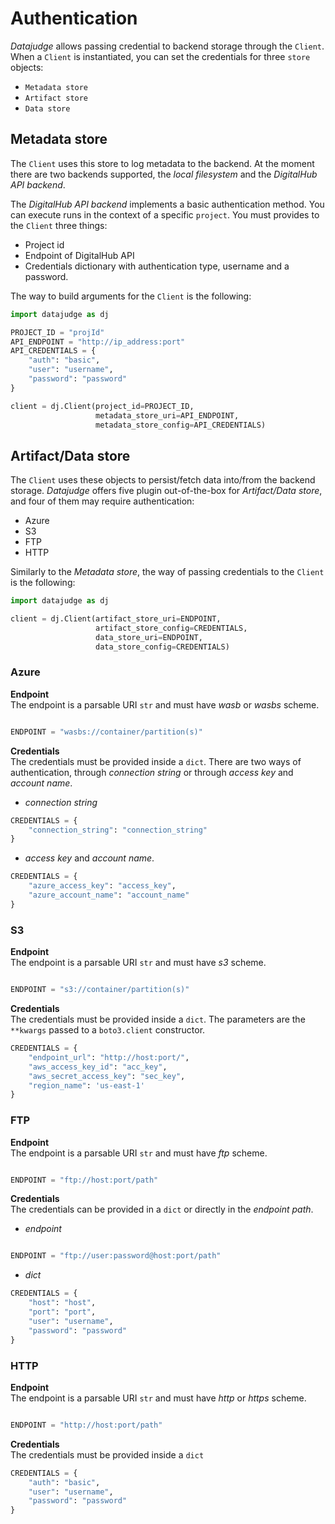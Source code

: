 # Authentication

*Datajudge* allows passing credential to backend storage through the `Client`.
When a `Client` is instantiated, you can set the credentials for three `store` objects:

- `Metadata store`
- `Artifact store`
- `Data store`

## Metadata store

The `Client` uses this store to log metadata to the backend.
At the moment there are two backends supported, the *local filesystem* and the *DigitalHub API backend*.

The *DigitalHub API backend* implements a basic authentication method. You can execute runs in the context of a specific `project`. You must provides to the `Client` three things:

- Project id
- Endpoint of DigitalHub API
- Credentials dictionary with authentication type, username and a password.

The way to build arguments for the `Client` is the following:

```python
import datajudge as dj

PROJECT_ID = "projId"
API_ENDPOINT = "http://ip_address:port"
API_CREDENTIALS = {
    "auth": "basic",
    "user": "username",
    "password": "password"
}

client = dj.Client(project_id=PROJECT_ID,
                   metadata_store_uri=API_ENDPOINT,
                   metadata_store_config=API_CREDENTIALS)

```

## Artifact/Data store

The `Client` uses these objects to persist/fetch data into/from the backend storage.
*Datajudge* offers five plugin out-of-the-box for *Artifact/Data store*, and four of them may require authentication:

- Azure
- S3
- FTP
- HTTP

Similarly to the *Metadata store*, the way of passing credentials to the `Client` is the following:

```python
import datajudge as dj

client = dj.Client(artifact_store_uri=ENDPOINT,
                   artifact_store_config=CREDENTIALS,
                   data_store_uri=ENDPOINT,
                   data_store_config=CREDENTIALS)

```

### Azure

**Endpoint**</br>
The endpoint is a parsable URI `str` and must have *wasb* or *wasbs* scheme.

```python

ENDPOINT = "wasbs://container/partition(s)"
```

**Credentials**</br>
The credentials must be provided inside a `dict`.
There are two ways of authentication, through *connection string* or through *access key* and *account name*.

- *connection string*

```python
CREDENTIALS = {
    "connection_string": "connection_string"
}
```

- *access key* and *account name*.

```python
CREDENTIALS = {
    "azure_access_key": "access_key",
    "azure_account_name": "account_name"
}
```

### S3

**Endpoint**</br>
The endpoint is a parsable URI `str` and must have *s3* scheme.

```python

ENDPOINT = "s3://container/partition(s)"
```

**Credentials**</br>
The credentials must be provided inside a `dict`.
The parameters are the `**kwargs` passed to a `boto3.client` constructor.

```python
CREDENTIALS = {
    "endpoint_url": "http://host:port/",
    "aws_access_key_id": "acc_key",
    "aws_secret_access_key": "sec_key",
    "region_name": 'us-east-1'
}
```

### FTP

**Endpoint**</br>
The endpoint is a parsable URI `str` and must have *ftp* scheme.

```python

ENDPOINT = "ftp://host:port/path"
```

**Credentials**</br>
The credentials can be provided in a `dict` or directly in the *endpoint path*.

- *endpoint*

```python

ENDPOINT = "ftp://user:password@host:port/path"
```

- *dict*

```python
CREDENTIALS = {
    "host": "host",
    "port": "port",
    "user": "username",
    "password": "password"
}
```

### HTTP

**Endpoint**</br>
The endpoint is a parsable URI `str` and must have *http* or *https* scheme.

```python

ENDPOINT = "http://host:port/path"
```

**Credentials**</br>
The credentials must be provided inside a `dict`

```python
CREDENTIALS = {
    "auth": "basic",
    "user": "username",
    "password": "password"
}
```
